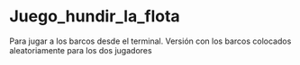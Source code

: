 # Juego_hundir_la_flota
Para jugar a los barcos desde el terminal. Versión con los barcos colocados aleatoriamente para los dos jugadores
